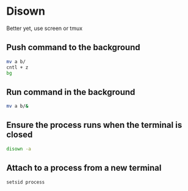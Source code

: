 # Disown
Better yet, use screen or tmux

## Push command to the background
```bash
mv a b/
cntl + z
bg
````

## Run command in the background
```bash
mv a b/&
```

## Ensure the process runs when the terminal is closed
```bash
disown -a
```
## Attach to a process from a new terminal
```bash
setsid process
```

